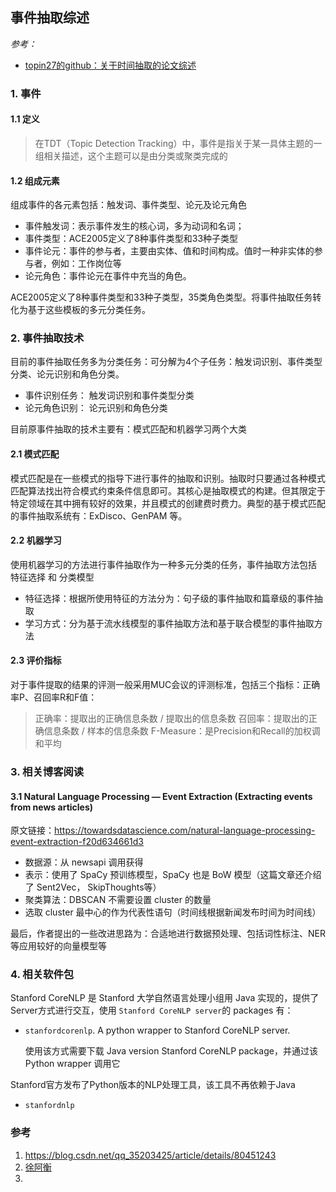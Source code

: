 
## 事件抽取综述

*参考：*

- [topin27的github：关于时间抽取的论文综述](http://topin27.github.io/papers/NLP.html#todo-joint-event-extraction-via-recurrent-neural-networks)
### 1. 事件

#### 1.1 定义

> 在TDT（Topic Detection Tracking）中，事件是指关于某一具体主题的一组相关描述，这个主题可以是由分类或聚类完成的

#### 1.2 组成元素

组成事件的各元素包括：触发词、事件类型、论元及论元角色

- 事件触发词：表示事件发生的核心词，多为动词和名词；
- 事件类型：ACE2005定义了8种事件类型和33种子类型
- 事件论元：事件的参与者，主要由实体、值和时间构成。值时一种非实体的参与者，例如：工作岗位等
- 论元角色：事件论元在事件中充当的角色。

ACE2005定义了8种事件类型和33种子类型，35类角色类型。将事件抽取任务转化为基于这些模板的多元分类任务。

### 2. 事件抽取技术

目前的事件抽取任务多为分类任务：可分解为4个子任务：触发词识别、事件类型分类、论元识别和角色分类。

- 事件识别任务： 触发词识别和事件类型分类
- 论元角色识别： 论元识别和角色分类

目前原事件抽取的技术主要有：模式匹配和机器学习两个大类

#### 2.1 模式匹配

模式匹配是在一些模式的指导下进行事件的抽取和识别。抽取时只要通过各种模式匹配算法找出符合模式约束条件信息即可。其核心是抽取模式的构建。但其限定于特定领域在其中拥有较好的效果，并且模式的创建费时费力。典型的基于模式匹配的事件抽取系统有：ExDisco、GenPAM 等。

#### 2.2 机器学习

使用机器学习的方法进行事件抽取作为一种多元分类的任务，事件抽取方法包括 特征选择 和 分类模型

- 特征选择：根据所使用特征的方法分为：句子级的事件抽取和篇章级的事件抽取
- 学习方式：分为基于流水线模型的事件抽取方法和基于联合模型的事件抽取方法

#### 2.3 评价指标

对于事件提取的结果的评测一般采用MUC会议的评测标准，包括三个指标：正确率P、召回率R和F值：

> 正确率：提取出的正确信息条数 / 提取出的信息条数
> 召回率：提取出的正确信息条数 / 样本的信息条数
> F-Measure：是Precision和Recall的加权调和平均

### 3. 相关博客阅读

#### 3.1 Natural Language Processing — Event Extraction (Extracting events from news articles)

原文链接：https://towardsdatascience.com/natural-language-processing-event-extraction-f20d634661d3

- 数据源：从 newsapi 调用获得
- 表示：使用了 SpaCy 预训练模型，SpaCy 也是 BoW 模型（这篇文章还介绍了 Sent2Vec， SkipThoughts等）
- 聚类算法：DBSCAN 不需要设置 cluster 的数量
- 选取 cluster 最中心的作为代表性语句（时间线根据新闻发布时间为时间线）

最后，作者提出的一些改进思路为：合适地进行数据预处理、包括词性标注、NER等应用较好的向量模型等

### 4. 相关软件包

Stanford CoreNLP 是 Stanford 大学自然语言处理小组用 Java 实现的，提供了 Server方式进行交互，使用 `Stanford CoreNLP server`的 packages 有：

- `stanfordcorenlp`. A python wrapper to Stanford CoreNLP server.

    使用该方式需要下载 Java version Stanford CoreNLP package，并通过该 Python wrapper 调用它

Stanford官方发布了Python版本的NLP处理工具，该工具不再依赖于Java

- `stanfordnlp`

### 参考

1. https://blog.csdn.net/qq_35203425/article/details/80451243
2. [徐阿衡](http://www.shuang0420.com/2018/10/15/%E7%9F%A5%E8%AF%86%E6%8A%BD%E5%8F%96-%E4%BA%8B%E4%BB%B6%E6%8A%BD%E5%8F%96/)
3. 


